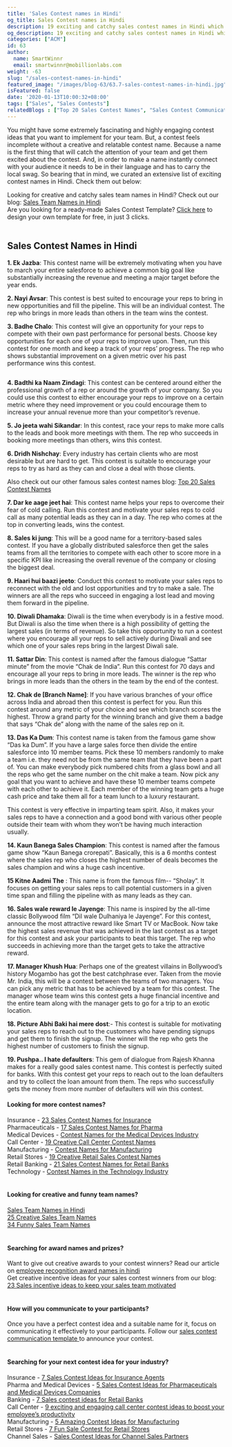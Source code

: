 ```yaml
---
title: 'Sales Contest names in Hindi'
og_title: Sales Contest names in Hindi
description: 19 exciting and catchy sales contest names in Hindi which will appeal to your sales teams from India
og_description: 19 exciting and catchy sales contest names in Hindi which will appeal to your sales teams from India
categories: ["ACM"]
id: 63
author:
  name: SmartWinnr
  email: smartwinnr@mobillionlabs.com
weight: -63
slug: "/sales-contest-names-in-hindi"
featured_image: "/images/blog-63/63.7-sales-contest-names-in-hindi.jpg"
isFeatured: false
date: '2020-01-13T10:00:32+08:00'
tags: ["Sales", "Sales Contests"]
relatedBlogs : ["Top 20 Sales Contest Names", "Sales Contest Communication Template", "23 Sales incentive ideas to keep your sales team motivated", "25 Creative Sales Team Names", "How to Launch a Sales Contest", "Creative Employee Recognition Award Names", "Sales Team Names in Hindi"]
---
```


You might have some extremely fascinating and highly engaging contest ideas that you want to implement for your team. But, a contest feels incomplete without a creative and relatable contest name. Because a name is the first thing that will catch the attention of your team and get them excited about the contest. And, in order to make a name instantly connect with your audience it needs to be in their language and has to carry the local swag. So bearing that in mind, we curated an extensive list of exciting contest names in Hindi. Check them out below:

<div class="ml_text_italic ml-margin-bottom10">Looking for creative and catchy sales team names in Hindi? Check out our blog: <a href="https://smartwinnr.com/post/sales-team-names-in-hindi/" target="_blank" class="ml-desc-text">Sales Team Names in Hindi</a></div>

<div class="ml_pro_tip ml-margin-top20">
  Are you looking for a ready-made <span class="ml_text_bold">Sales Contest Template?</span> <a href="https://tools.smartwinnr.com" target="_blank" class="ml_custom_link">Click here</a> to design your own template for free, in just 3 clicks.
</div>

<br>

## **Sales Contest Names in Hindi**

**1. Ek Jazba**: This contest name will be extremely motivating when you have to march your entire salesforce to achieve a common big goal like substantially increasing the revenue and meeting a major target before the year ends.

**2. Nayi Avsar**:  This contest is best suited to encourage your reps to bring in new opportunities and fill the pipeline. This will be an individual contest. The rep who brings in more leads than others in the team wins the contest.

**3. Badhe Chalo**: This contest will give an opportunity for your reps to compete with their own past performance for personal bests. Choose key opportunities for each one of your reps to improve upon. Then, run this contest for one month and keep a track of your reps’ progress. The rep who shows substantial improvement on a given metric over his past performance wins this contest.

<a href="https://tools.smartwinnr.com" target="_blank"><img class="" alt="" src="/images/ToolsBanner.png" class="ml-padding-top0 ml-padding-bottom0"></a>

**4. Badthi ka Naam Zindagi**: This contest can be centered around either the professional growth of a rep or around the growth of your company. So you could use this contest to either encourage your reps to improve on a certain metric where they need improvement or you could encourage them to increase your annual revenue more than your competitor’s revenue. 

**5. Jo jeeta wahi Sikandar**: In this contest, race your reps to make more calls to the leads and book more meetings with them. The rep who succeeds in booking more meetings than others, wins this contest. 

**6. Dridh Nishchay**: Every industry has certain clients who are most desirable but are hard to get. This contest is suitable to encourage your reps to try as hard as they can and close a deal with those clients. 

<!-- <img class="" alt="" src="/images/virtual-knowledge-ipl.png" class="ml-padding-top0 ml-padding-bottom0">

<p align="center" class="ml-padding-top ml-padding-bottom10 ml-margin-bottom20"><a class="ml-button-blue" align="center" href="/request-demo">Click Here to Know More</a></p>  -->

<div class="ml_text_italic ml-margin-bottom10">Also check out our other famous sales contest names blog: <a href="https://www.smartwinnr.com/post/top-20-sales-contest-names/" target="_blank" class="ml-desc-text">Top 20 Sales Contest Names</a></div>

**7. Dar ke aage jeet hai**: This contest name helps your reps to overcome their fear of cold calling. Run this contest and motivate your sales reps to cold call as many potential leads as they can in a day. The rep who comes at the top in converting leads, wins the contest.

**8. Sales ki jung**: This will be a good name for a territory-based sales contest. If you have a globally distributed salesforce then get the sales teams from all the territories to compete with each other to score more in a specific KPI like increasing the overall revenue of the company or closing the biggest deal.

**9. Haari hui baazi jeeto**: Conduct this contest to motivate your sales reps to reconnect with the old and lost opportunities and try to make a sale. The winners are all the reps who succeed in engaging a lost lead and moving them forward in the pipeline.

**10. Diwali Dhamaka**: Diwali is the time when everybody is in a festive mood. But Diwali is also the time when there is a high possibility of getting the largest sales (in terms of revenue). So take this opportunity to run a contest where you encourage all your reps to sell actively during Diwali and see which one of your sales reps bring in the largest Diwali sale. 

**11. Sattar Din**: This contest is named after the famous dialogue “Sattar minute” from the movie “Chak de India”. Run this contest for 70 days and encourage all your reps to bring in more leads. The winner is the rep who brings in more leads than the others in the team by the end of the contest.

**12. Chak de [Branch Name]**: If you have various branches of your office across India and abroad then this contest is perfect for you. Run this contest around any metric of your choice and see which branch scores the highest. Throw a grand party for the winning branch and give them a badge that says “Chak de” along with the name of the sales rep on it.

**13. Das Ka Dum**: This contest name is taken from the famous game show “Das ka Dum”. If you have a large sales force then divide the entire salesforce into 10 member teams. Pick these 10 members randomly to make a team i.e. they need not be from the same team that they have been a part of. You can make everybody pick numbered chits from a glass bowl and all the reps who get the same number on the chit make a team. Now pick any goal that you want to achieve and have these 10 member teams compete with each other to achieve it.  Each member of the winning team gets a huge cash price and take them all for a team lunch to a luxury restaurant.

This contest is very effective in imparting team spirit. Also, it makes your sales reps to have a connection and a good bond with various other people outside their team with whom they won’t be having much interaction usually.

**14. Kaun Banega Sales Champion**: This contest is named after the famous game show “Kaun Banega crorepati”. Basically, this is a 6 months contest where the sales rep who closes the highest number of deals becomes the sales champion and wins a huge cash incentive.

**15 Kitne Aadmi The** : This name is from the famous film-- “Sholay”. It focuses on getting your sales reps to call potential customers in a given time span and filling the pipeline with as many leads as they can.

**16. Sales wale reward le Jayenge**:   This name is inspired by the all-time classic Bollywood film “Dil wale Dulhaniya le Jayenge”. For this contest, announce the most attractive reward like Smart TV or MacBook. Now take the highest sales revenue that was achieved in the last contest as a target for this contest and ask your participants to beat this target. The rep who succeeds in achieving more than the target gets to take the attractive reward. 

**17. Manager Khush Hua**: Perhaps one of the greatest villains in Bollywood’s history Mogambo has got the best catchphrase ever. Taken from the movie Mr. India, this will be a contest between the teams of two managers. You can pick any metric that has to be achieved by a team for this contest. The manager whose team wins this contest gets a huge financial incentive and the entire team along with the manager gets to go for a trip to an exotic location.

**18. Picture Abhi Baki hai mere dost**:- This contest is suitable for motivating your sales reps to reach out to the customers who have pending signups and get them to finish the signup. The winner will the rep who gets the highest number of customers to finish the signup.

**19. Pushpa.. I hate defaulters**: This gem of dialogue from Rajesh Khanna makes for a really good sales contest name.  This contest is perfectly suited for banks. With this contest get your reps to reach out to the loan defaulters and try to collect the loan amount from them. The reps who successfully gets the money from more number of defaulters will win this contest.

<!-- <div class="ml_text_italic ml-margin-bottom10">Once you have finalized the contest, you need to create enthusiasm about it amongst your participants by announcing it effectively to them. Our <a href="https://www.smartwinnr.com/post/sales-contest-communication-template/" target="_blank" class="ml-desc-text">sales contest communication template</a> can help you do that.</div>

<div class="ml_text_italic ml-margin-bottom10">Want to give out creative awards to your contest winners? Read our article: <a href="https://www.smartwinnr.com/post/creative-employee-recognition-award-names/" target="_blank" class="ml-desc-text">creative employee recognition awards.</a></div>

<div class="ml_text_italic ml-margin-bottom10">Conduct your sales contests through <a href="https://www.smartwinnr.com/product/sales-contest/" target="_blank" class="ml-desc-text">SmartWinnr’s mobile-first Gamified Platform</a> and boost your sales by 60%. No tedious excel calculations, live leaderboard which can be accessed from mobile phones and more!</div>

Looking for sales contest names that are specific to your industry? We have got you covered! Check out these links below:

<div class="ml_text_italic ml-margin-bottom10">Insurance - <a href="https://smartwinnr.com/post/23-sales-contest-names-for-insurance" target="_blank" class="ml-desc-text">23 Sales Contest Names for Insurance</a></div>

<div class="ml_text_italic ml-margin-bottom10">Pharmaceuticals - <a href="https://smartwinnr.com/post/17-sales-contest-names-for-pharma/" target="_blank" class="ml-desc-text">17 Sales Contest Names for Pharma</a></div>

<div class="ml_text_italic ml-margin-bottom10">Medical Devices - <a href="https://smartwinnr.com/post/contest-names-for-the-medical-devices-industry/" target="_blank" class="ml-desc-text">Contest Names for the Medical Devices Industry</a></div>

<div class="ml_text_italic ml-margin-bottom10">Call Center - <a href="https://smartwinnr.com/post/19-creative-call-center-contest-names/" target="_blank" class="ml-desc-text">19 Creative Call Center Contest Names</a></div>

<div class="ml_text_italic ml-margin-bottom10">Manufacturing - <a href="https://smartwinnr.com/post/contest-names-for-manufacturing/" target="_blank" class="ml-desc-text">Contest Names for Manufacturing</a></div>

<div class="ml_text_italic ml-margin-bottom10">Retail Stores - <a href="https://smartwinnr.com/post/19-creative-retail-sales-contest-names/" target="_blank" class="ml-desc-text">19 Creative Retail Sales Contest Names</a></div>

<div class="ml_text_italic ml-margin-bottom10">Retail Banking - <a href="https://smartwinnr.com/post/21-sales-contest-names-for-retail-banks/" target="_blank" class="ml-desc-text">21 Sales Contest Names for Retail Banks</a></div>

<div class="ml_text_italic ml-margin-bottom10">Technology - <a href="https://smartwinnr.com/post/contest-names-in-the-technology-industry/" target="_blank" class="ml-desc-text">Contest Names in the Technology Industry</a></div> -->

#### **Looking for more contest names?**

<div class="ml-margin-bottom10">Insurance - <a href="https://smartwinnr.com/post/23-sales-contest-names-for-insurance" target="_blank" class="ml_custom_link">23 Sales Contest Names for Insurance</a></div>

<div class="ml-margin-bottom10">Pharmaceuticals - <a href="https://smartwinnr.com/post/17-sales-contest-names-for-pharma/" target="_blank" class="ml_custom_link">17 Sales Contest Names for Pharma</a></div>

<div class="ml-margin-bottom10">Medical Devices - <a href="https://smartwinnr.com/post/contest-names-for-the-medical-devices-industry/" target="_blank" class="ml_custom_link">Contest Names for the Medical Devices Industry</a></div>

<div class="ml-margin-bottom10">Call Center - <a href="https://smartwinnr.com/post/19-creative-call-center-contest-names/" target="_blank" class="ml_custom_link">19 Creative Call Center Contest Names</a></div>

<div class="ml-margin-bottom10">Manufacturing - <a href="https://smartwinnr.com/post/contest-names-for-manufacturing/" target="_blank" class="ml_custom_link">Contest Names for Manufacturing</a></div>

<div class="ml-margin-bottom10">Retail Stores - <a href="https://smartwinnr.com/post/19-creative-retail-sales-contest-names/" target="_blank" class="ml_custom_link">19 Creative Retail Sales Contest Names</a></div>

<div class="ml-margin-bottom10">Retail Banking - <a href="https://smartwinnr.com/post/21-sales-contest-names-for-retail-banks/" target="_blank" class="ml_custom_link">21 Sales Contest Names for Retail Banks</a></div>

<div class="ml-margin-bottom10">Technology - <a href="https://smartwinnr.com/post/contest-names-in-the-technology-industry/" target="_blank" class="ml_custom_link">Contest Names in the Technology Industry</a></div>

<br>

#### **Looking for creative and funny team names?**

<div class="ml-margin-bottom10"><a href="https://www.smartwinnr.com/post/sales-team-names-in-hindi/" target="_blank" class="ml_custom_link">Sales Team Names in Hindi</a></div>

<div class="ml-margin-bottom10"><a href="https://www.smartwinnr.com/post/25-creative-sales-team-names/" target="_blank" class="ml_custom_link">25 Creative Sales Team Names</a></div>

<div class="ml-margin-bottom10"><a href="https://www.smartwinnr.com/post/funny-sales-team-names/" target="_blank" class="ml_custom_link">34 Funny Sales Team Names</a></div>

<br>

#### **Searching for award names and prizes?**

<div class="ml-margin-bottom10">Want to give out creative awards to your contest winners? Read our article on <a href="https://www.smartwinnr.com/post/employee-recognition-award-names-in-hindi/" target="_blank" class="ml_custom_link">employee recognition award names in hindi</a></div>

<div class="ml-margin-bottom10">Get creative incentive ideas for your sales contest winners from our blog: <a href="https://www.smartwinnr.com/post/sales-incentive-ideas-to-keep-your-sales-team-motivated/" target="_blank" class="ml_custom_link">23 Sales incentive ideas to keep your sales team motivated</a></div>

<br>

#### **How will you communicate to your participants?**

<div class="ml-margin-bottom10">Once you have a perfect contest idea and a suitable name for it, focus on communicating it effectively to your participants. Follow our <a href="https://www.smartwinnr.com/post/sales-contest-communication-template/" target="_blank" class="ml_custom_link">sales contest communication template </a>to announce your contest.</div>

<br>

#### **Searching for your next contest idea for your industry?**

<div class="ml-margin-bottom10">Insurance - <a href="https://www.smartwinnr.com/post/sales-contests-for-the-insurance-agents/" target="_blank" class="ml_custom_link">7 Sales Contest Ideas for Insurance Agents</a></div>

<div class="ml-margin-bottom10">Pharma and Medical Devices - <a href="https://www.smartwinnr.com/post/5-sales-contests-for-pharma-and-medical-device-companies/" target="_blank" class="ml_custom_link">5 Sales Contest Ideas for Pharmaceuticals and Medical Devices Companies</a></div>

<div class="ml-margin-bottom10">Banking - <a href="https://www.smartwinnr.com/post/7-sales-contests-for-retail-banks/" target="_blank" class="ml_custom_link">7 Sales contest ideas for Retail Banks</a></div>

<div class="ml-margin-bottom10">Call Center - <a href="https://www.smartwinnr.com/post/9-exciting-and-engaging-call-center-contest-ideas-to-boost-your-employee-productivity/" target="_blank" class="ml_custom_link">9 exciting and engaging call center contest ideas to boost your employee’s productivity</a></div>

<div class="ml-margin-bottom10">Manufacturing - <a href="https://www.smartwinnr.com/post/5-amazing-contest-ideas-for-manufacturing-units/" target="_blank" class="ml_custom_link">5 Amazing Contest Ideas for Manufacturing</a></div>

<div class="ml-margin-bottom10">Retail Stores - <a href="https://www.smartwinnr.com/post/7-fun-sales-contests-for-retail-stores/" target="_blank" class="ml_custom_link">7 Fun Sale Contest for Retail Stores</a></div>

<div class="ml-margin-bottom10">Channel Sales - <a href="https://www.smartwinnr.com/post/sales-contest-ideas-for-channel-sales-partners/" target="_blank" class="ml_custom_link">Sales Contest Ideas for Channel Sales Partners</a></div>